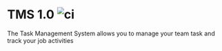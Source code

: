 # TMS 1.0 ![ci](https://github.com/xel23/TMS-1.0/actions/workflows/ci.yml/badge.svg)

The Task Management System allows you to manage your team task and track your job activities
